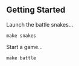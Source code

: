 

## Getting Started

Launch the battle snakes...
```shell
make snakes
```

Start a game...
```shell
make battle
```
